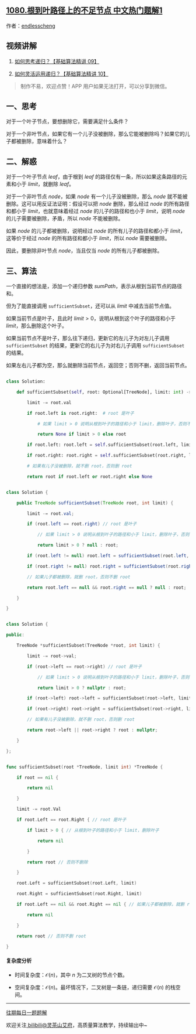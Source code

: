 ## [1080.根到叶路径上的不足节点 中文热门题解1](https://leetcode.cn/problems/insufficient-nodes-in-root-to-leaf-paths/solutions/100000/jian-ji-xie-fa-diao-yong-zi-shen-pythonj-64lf)

作者：[endlesscheng](https://leetcode.cn/u/endlesscheng)

## 视频讲解

1. [如何思考递归？【基础算法精讲 09】](https://www.bilibili.com/video/BV1UD4y1Y769/)
2. [如何灵活运用递归？【基础算法精讲 10】](https://www.bilibili.com/video/BV18M411z7bb/)

> 制作不易，欢迎点赞！APP 用户如果无法打开，可以分享到微信。

## 一、思考

对于一个叶子节点，要想删除它，需要满足什么条件？

对于一个非叶节点，如果它有一个儿子没被删除，那么它能被删除吗？如果它的儿子都被删除，意味着什么？

## 二、解惑

对于一个叶子节点 $\textit{leaf}$，由于根到 $\textit{leaf}$ 的路径仅有一条，所以如果这条路径的元素和小于 $\textit{limit}$，就删除 $\textit{leaf}$。

对于一个非叶节点 $\textit{node}$，如果 $\textit{node}$ 有一个儿子没被删除，那么 $\textit{node}$ 就不能被删除。这可以用反证法证明：假设可以把 $\textit{node}$ 删除，那么经过 $\textit{node}$ 的所有路径和都小于 $\textit{limit}$，也就意味着经过 $\textit{node}$ 的儿子的路径和也小于 $\textit{limit}$，说明 $\textit{node}$ 的儿子需要被删除，矛盾，所以 $\textit{node}$ 不能被删除。

如果 $\textit{node}$ 的儿子都被删除，说明经过 $\textit{node}$ 的所有儿子的路径和都小于 $\textit{limit}$，这等价于经过 $\textit{node}$ 的所有路径和都小于 $\textit{limit}$，所以 $\textit{node}$ 需要被删除。

因此，要删除非叶节点 $\textit{node}$，当且仅当 $\textit{node}$ 的所有儿子都被删除。

## 三、算法

一个直接的想法是，添加一个递归参数 $\textit{sumPath}$，表示从根到当前节点的路径和。

但为了能直接调用 $\texttt{sufficientSubset}$，还可以从 $\textit{limit}$ 中减去当前节点值。

如果当前节点是叶子，且此时 $\textit{limit}>0$，说明从根到这个叶子的路径和小于 $\textit{limit}$，那么删除这个叶子。

如果当前节点不是叶子，那么往下递归，更新它的左儿子为对左儿子调用 $\texttt{sufficientSubset}$ 的结果，更新它的右儿子为对右儿子调用 $\texttt{sufficientSubset}$ 的结果。

如果左右儿子都为空，那么就删除当前节点，返回空；否则不删，返回当前节点。

```py [sol1-Python3]
class Solution:
    def sufficientSubset(self, root: Optional[TreeNode], limit: int) -> Optional[TreeNode]:
        limit -= root.val
        if root.left is root.right:  # root 是叶子
            # 如果 limit > 0 说明从根到叶子的路径和小于 limit，删除叶子，否则不删除
            return None if limit > 0 else root
        if root.left: root.left = self.sufficientSubset(root.left, limit)
        if root.right: root.right = self.sufficientSubset(root.right, limit)
        # 如果有儿子没被删除，就不删 root，否则删 root
        return root if root.left or root.right else None
```

```java [sol1-Java]
class Solution {
    public TreeNode sufficientSubset(TreeNode root, int limit) {
        limit -= root.val;
        if (root.left == root.right) // root 是叶子
            // 如果 limit > 0 说明从根到叶子的路径和小于 limit，删除叶子，否则不删除
            return limit > 0 ? null : root;
        if (root.left != null) root.left = sufficientSubset(root.left, limit);
        if (root.right != null) root.right = sufficientSubset(root.right, limit);
        // 如果儿子都被删除，就删 root，否则不删 root
        return root.left == null && root.right == null ? null : root;
    }
}
```

```cpp [sol1-C++]
class Solution {
public:
    TreeNode *sufficientSubset(TreeNode *root, int limit) {
        limit -= root->val;
        if (root->left == root->right) // root 是叶子
            // 如果 limit > 0 说明从根到叶子的路径和小于 limit，删除叶子，否则不删除
            return limit > 0 ? nullptr : root;
        if (root->left) root->left = sufficientSubset(root->left, limit);
        if (root->right) root->right = sufficientSubset(root->right, limit);
        // 如果有儿子没被删除，就不删 root，否则删 root
        return root->left || root->right ? root : nullptr;
    }
};
```

```go [sol1-Go]
func sufficientSubset(root *TreeNode, limit int) *TreeNode {
    if root == nil {
        return nil
    }
    limit -= root.Val
    if root.Left == root.Right { // root 是叶子
        if limit > 0 { // 从根到叶子的路径和小于 limit，删除叶子
            return nil
        }
        return root // 否则不删除
    }
    root.Left = sufficientSubset(root.Left, limit)
    root.Right = sufficientSubset(root.Right, limit)
    if root.Left == nil && root.Right == nil { // 如果儿子都被删除，就删 root
        return nil
    }
    return root // 否则不删 root
}
```

#### 复杂度分析

- 时间复杂度：$\mathcal{O}(n)$，其中 $n$ 为二叉树的节点个数。
- 空间复杂度：$\mathcal{O}(n)$。最坏情况下，二叉树是一条链，递归需要 $\mathcal{O}(n)$ 的栈空间。

---

[往期每日一题题解](https://github.com/EndlessCheng/codeforces-go/blob/master/leetcode/SOLUTIONS.md)

欢迎关注[ biIibiIi@灵茶山艾府](https://space.bilibili.com/206214)，高质量算法教学，持续输出中~
